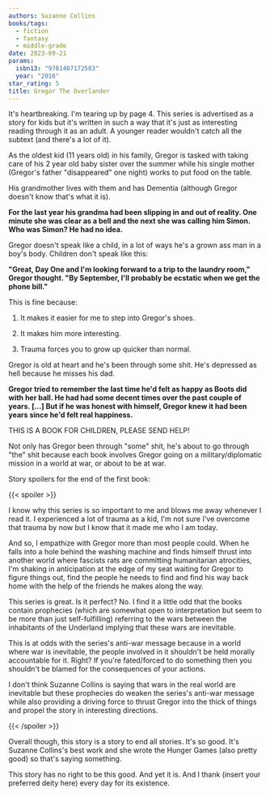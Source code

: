 ```yaml
---
authors: Suzanne Collins
books/tags:
  - fiction
  - fantasy
  - middle-grade
date: 2023-09-21
params:
  isbn13: "9781407172583"
  year: "2016"
star_rating: 5
title: Gregor The Overlander
---
```


It's heartbreaking. I'm tearing up by page 4. This series is advertised as a story for kids but it's written in such a way that it's just as interesting reading through it as an adult. A younger reader wouldn't catch all the subtext (and there's a lot of it).

<!--more-->

As the oldest kid (11 years old) in his family, Gregor is tasked with taking care of his 2 year old baby sister over the summer while his single mother (Gregor's father "disappeared" one night) works to put food on the table.

His grandmother lives with them and has Dementia (although Gregor doesn't know that's what it is).

**For the last year his grandma had been slipping in and out of reality. One minute she was clear as a bell and the next she was calling him Simon. Who was Simon? He had no idea.**

Gregor doesn't speak like a child, in a lot of ways he's a grown ass man in a boy's body. Children don't speak like this:

**"Great, Day One and I'm looking forward to a trip to the laundry room," Gregor thought. "By September, I'll probably be ecstatic when we get the phone bill."**

This is fine because:

1. It makes it easier for me to step into Gregor's shoes.

2. It makes him more interesting.

3. Trauma forces you to grow up quicker than normal.

Gregor is old at heart and he's been through some shit. He's depressed as hell because he misses his dad.

**Gregor tried to remember the last time he'd felt as happy as Boots did with her ball. He had had some decent times over the past couple of years. [...] But if he was honest with himself, Gregor knew it had been years since he'd felt real happiness.**

THIS IS A BOOK FOR CHILDREN, PLEASE SEND HELP!

Not only has Gregor been through "some" shit, he's about to go through "the" shit because each book involves Gregor going on a military/diplomatic mission in a world at war, or about to be at war.

Story spoilers for the end of the first book:

{{< spoiler >}}

I know why this series is so important to me and blows me away whenever I read it. I experienced a lot of trauma as a kid, I'm not sure I've overcome that trauma by now but I know that it made me who I am today.

And so, I empathize with Gregor more than most people could. When he falls into a hole behind the washing machine and finds himself thrust into another world where fascists rats are committing humanitarian atrocities, I'm shaking in anticipation at the edge of my seat waiting for Gregor to figure things out, find the people he needs to find and find his way back home with the help of the friends he makes along the way.

This series is great. Is it perfect? No. I find it a little odd that the books contain prophecies (which are somewhat open to interpretation but seem to be more than just self-fulfilling) referring to the wars between the inhabitants of the Underland implying that these wars are inevitable.

This is at odds with the series's anti-war message because in a world where war is inevitable, the people involved in it shouldn't be held morally accountable for it. Right? If you're fated/forced to do something then you shouldn't be blamed for the consequences of your actions.

I don't think Suzanne Collins is saying that wars in the real world are inevitable but these prophecies do weaken the series's anti-war message while also providing a driving force to thrust Gregor into the thick of things and propel the story in interesting directions.

{{< /spoiler >}}

Overall though, this story is a story to end all stories. It's so good. It's Suzanne Collins's best work and she wrote the Hunger Games (also pretty good) so that's saying something.

This story has no right to be this good. And yet it is. And I thank (insert your preferred deity here) every day for its existence.
